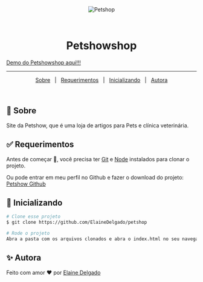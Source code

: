 <div align="center" id="top"> 
  <img src="./.github/app.gif" alt="Petshop" />

  &#xa0;

</div>

<h1 align="center">Petshowshop</h1>
<a href="https://petshowshop.netlify.app">Demo do Petshowshop aqui!!!</a>

<hr> 

<p align="center">
  <a href="#dart-sobre">Sobre</a> &#xa0; | &#xa0; 
  <a href="#white_check_mark-requerimentos">Requerimentos</a> &#xa0; | &#xa0;
  <a href="#checkered_flag-inicializando">Inicializando</a> &#xa0; | &#xa0;
  <a href="#sparkles-autora" target="_blank">Autora</a>
</p>

<br>

## :dart: Sobre ##

Site da Petshow, que é uma loja de artigos para Pets e clínica veterinária.


## :white_check_mark: Requerimentos ##

Antes de começar :checkered_flag:, você precisa ter [Git](https://git-scm.com) e [Node](https://nodejs.org/en/) instalados para clonar o projeto.

Ou pode entrar em meu perfil no Github e fazer o download do projeto:
<a href="https://github.com/ElaineDelgado/petshow" target="_blank">Petshow Github</a>


## :checkered_flag: Inicializando ##

```bash
# Clone esse projeto
$ git clone https://github.com/ElaineDelgado/petshop

# Rode o projeto
Abra a pasta com os arquivos clonados e abra o index.html no seu navegador preferido.
```


## :sparkles: Autora ##
Feito com amor :heart: por <a href="https://github.com/ElaineDelgado" target="_blank">Elaine Delgado</a>


